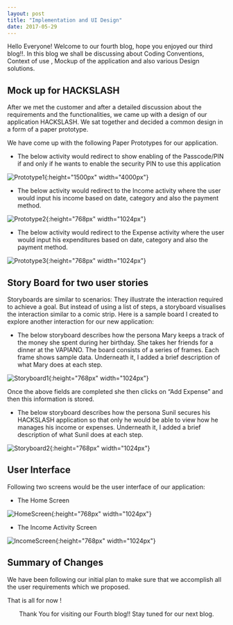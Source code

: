 ```yaml
---
layout: post
title: "Implementation and UI Design"
date: 2017-05-29
---
```


Hello Everyone!
Welcome to our fourth blog, hope you enjoyed our third blog!!.    In this blog we shall be discussing about Coding Conventions, Context of use , Mockup of the application and also various Design solutions.

## Mock up for HACKSLASH

After we met the customer and after a detailed discussion about the requirements and the functionalities, we came up with a design of our application HACKSLASH. We sat together and decided a common design in a form of a paper prototype.

We have come up with the following Paper Prototypes for our application.

* The below activity would redirect to show enabling of the Passcode/PIN if and only if he wants to enable the security PIN to use this application 

![Prototype1]({{site.baseurl}}/images/prototype1.png "Login Action"){:height="1500px" width="4000px"}

* The below activity would redirect to the Income activity where the user would input his income based on date, category and also the payment method.

![Prototype2]({{site.baseurl}}/images/prototype2.png "Income Activity"){:height="768px" width="1024px"}

* The below activity would redirect to the Expense activity where the user would input his expenditures based on date, category and also the payment method.

![Prototype3]({{site.baseurl}}/images/prototype3.png "Expense Activity"){:height="768px" width="1024px"}

## Story Board for two user stories

Storyboards are similar to scenarios: They illustrate the interaction required to achieve a goal. But instead of using a list of steps, a storyboard visualises the interaction similar to a comic strip. Here is a sample board I created to explore another interaction for our new application:

* The below storyboard describes how the persona Mary keeps a track of the money she spent during her birthday. She takes her friends for a dinner at the VAPIANO. The board consists of a series of frames. Each frame shows sample data. Underneath it, I added a brief description of what Mary does at each step.

![Storyboard1]({{site.baseurl}}/images/storyboard1.png "Adding Expense"){:height="768px" width="1024px"}

Once the above fields are completed she then clicks on “Add Expense” and then this information is stored.


* The below storyboard describes how the persona Sunil secures his HACKSLASH application so that only he would be able to view how he manages his income or expenses. Underneath it, I added a brief description of what Sunil does at each step. 

![Storyboard2]({{site.baseurl}}/images/storyboard2.png "Adding Expense"){:height="768px" width="1024px"}

## User Interface

Following two screens would be the user interface of our application:

* The Home Screen

![HomeScreen]({{site.baseurl}}/images/homescreen.png "Home Screen"){:height="768px" width="1024px"}

* The Income Activity Screen

![IncomeScreen]({{site.baseurl}}/images/incomescreen.png "Income Activity Screen"){:height="768px" width="1024px"}


## Summary of Changes 

We have been following our initial plan to make sure that we accomplish  all the user requirements which we proposed.

That is all for now !

<p align="center">
Thank You for visiting our Fourth blog!! Stay tuned for our next blog. 
</p>






